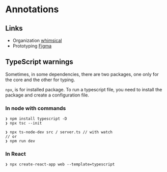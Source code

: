 # Annotations

## Links

- Organization [whimsical](https://whimsical.com/)
- Prototyping [Figma](#)

## TypeScript warnings

Sometimes, in some dependencies, there are two packages, one only for the core and the other for typing.

`npx`, is for installed package. To run a typescript file, you need to install the package and create a configuration file.

### In node with commands

```console
❯ npm install typescript -D
❯ npx tsc --init

❯ npx ts-node-dev src / server.ts // with watch
// or
❯ npm run dev
```

### In React

```console
❯ npx create-react-app web --template=typescript
```
